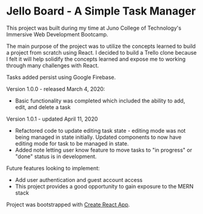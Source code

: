 # Jello Board - A Simple Task Manager

This project was built during my time at Juno College of Technology's Immersive Web Development Bootcamp.  

The main purpose of the project was to utilize the concepts learned to build a project from scratch using React.  I decided to build a Trello clone because I felt it will help solidify the concepts learned and expose me to working through many challenges with React.

Tasks added persist using Google Firebase.


Version 1.0.0 - released March 4, 2020:
- Basic functionality was completed which included the ability to add, edit, and delete a task


Version 1.0.1 - updated April 11, 2020
- Refactored code to update editing task state - editing mode was not being managed in state initially. Updated components to now have editing mode for task to be managed in state.
- Added note letting user know feature to move tasks to "in progress" or "done" status is in development.



Future features looking to implement:
- Add user authentication and guest account access
- This project provides a good opportunity to gain exposure to the MERN stack



Project was bootstrapped with [Create React App](https://github.com/facebook/create-react-app).